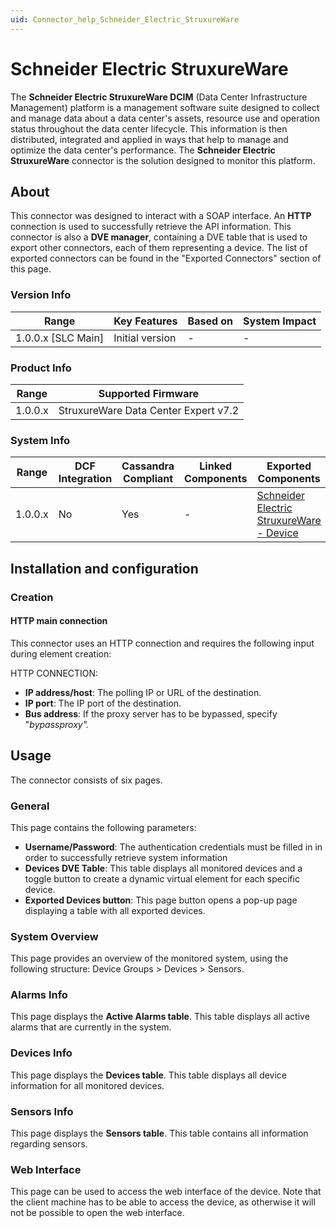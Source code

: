 ```yaml
---
uid: Connector_help_Schneider_Electric_StruxureWare
---
```


# Schneider Electric StruxureWare

The **Schneider Electric StruxureWare DCIM** (Data Center Infrastructure Management) platform is a management software suite designed to collect and manage data about a data center's assets, resource use and operation status throughout the data center lifecycle. This information is then distributed, integrated and applied in ways that help to manage and optimize the data center's performance. The **Schneider Electric StruxureWare** connector is the solution designed to monitor this platform.

## About

This connector was designed to interact with a SOAP interface. An **HTTP** connection is used to successfully retrieve the API information. This connector is also a **DVE manager**, containing a DVE table that is used to export other connectors, each of them representing a device. The list of exported connectors can be found in the "Exported Connectors" section of this page.

### Version Info

| Range                | Key Features     | Based on     | System Impact     |
|----------------------|------------------|--------------|-------------------|
| 1.0.0.x [SLC Main]   | Initial version  | -            | -                 |

### Product Info

| Range   | Supported Firmware                   |
|---------|--------------------------------------|
| 1.0.0.x | StruxureWare Data Center Expert v7.2 |

### System Info

| Range | DCF Integration | Cassandra Compliant | Linked Components | Exported Components |
|--|--|--|--|--|
| 1.0.0.x | No | Yes | - | [Schneider Electric StruxureWare - Device](xref:Connector_help_Schneider_Electric_StruxureWare_-_Device) |

## Installation and configuration

### Creation

#### HTTP main connection

This connector uses an HTTP connection and requires the following input during element creation:

HTTP CONNECTION:

- **IP address/host**: The polling IP or URL of the destination.
- **IP port**: The IP port of the destination.
- **Bus address**: If the proxy server has to be bypassed, specify "*bypassproxy".*

## Usage

The connector consists of six pages.

### General

This page contains the following parameters:

- **Username/Password**: The authentication credentials must be filled in in order to successfully retrieve system information
- **Devices DVE Table**: This table displays all monitored devices and a toggle button to create a dynamic virtual element for each specific device.
- **Exported Devices button**: This page button opens a pop-up page displaying a table with all exported devices.

### System Overview

This page provides an overview of the monitored system, using the following structure: Device Groups \> Devices \> Sensors.

### Alarms Info

This page displays the **Active Alarms table**. This table displays all active alarms that are currently in the system.

### Devices Info

This page displays the **Devices table**. This table displays all device information for all monitored devices.

### Sensors Info

This page displays the **Sensors table**. This table contains all information regarding sensors.

### Web Interface

This page can be used to access the web interface of the device. Note that the client machine has to be able to access the device, as otherwise it will not be possible to open the web interface.
